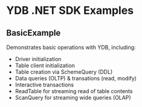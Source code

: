 # YDB .NET SDK Examples

## BasicExample
Demonstrates basic operations with YDB, including:
* Driver initialization
* Table client initialization
* Table creation via SchemeQuery (DDL)
* Data queries (OLTP) & transations (read, modify)
* Interactive transactions
* ReadTable for streaming read of table contents
* ScanQuery for streaming wide queries (OLAP)
